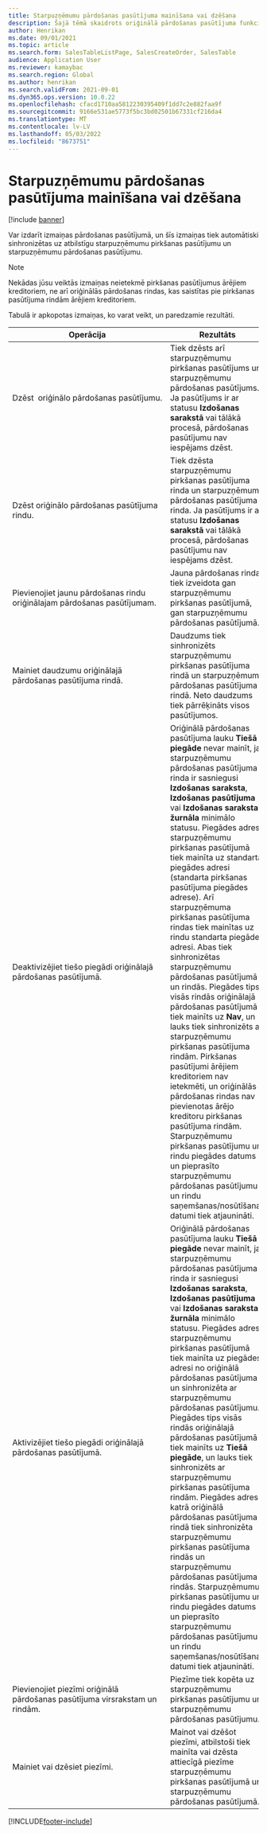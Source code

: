 ```yaml
---
title: Starpuzņēmumu pārdošanas pasūtījuma mainīšana vai dzēšana
description: Šajā tēmā skaidrots oriģinālā pārdošanas pasūtījuma funkcionalitātes mainīšana un dzēšana
author: Henrikan
ms.date: 09/01/2021
ms.topic: article
ms.search.form: SalesTableListPage, SalesCreateOrder, SalesTable
audience: Application User
ms.reviewer: kamaybac
ms.search.region: Global
ms.author: henrikan
ms.search.validFrom: 2021-09-01
ms.dyn365.ops.version: 10.0.22
ms.openlocfilehash: cfacd1710aa5812230395409f1dd7c2e882faa9f
ms.sourcegitcommit: 9166e531ae5773f5bc3bd02501b67331cf216da4
ms.translationtype: MT
ms.contentlocale: lv-LV
ms.lasthandoff: 05/03/2022
ms.locfileid: "8673751"
---
```

# <a name="change-or-delete-an-original-intercompany-sales-order"></a>Starpuzņēmumu pārdošanas pasūtījuma mainīšana vai dzēšana

[!include [banner](../../includes/banner.md)]

Var izdarīt izmaiņas pārdošanas pasūtījumā, un šīs izmaiņas tiek automātiski sinhronizētas uz atbilstīgu starpuzņēmumu pirkšanas pasūtījumu un starpuzņēmumu pārdošanas pasūtījumu.

> [!NOTE]
> Nekādas jūsu veiktās izmaiņas neietekmē pirkšanas pasūtījumus ārējiem kreditoriem, ne arī oriģinālās pārdošanas rindas, kas saistītas pie pirkšanas pasūtījuma rindām ārējiem kreditoriem.

Tabulā ir apkopotas izmaiņas, ko varat veikt, un paredzamie rezultāti.

| Operācija | Rezultāts |
|---|---|
| Dzēst&nbsp;&nbsp;oriģinālo&nbsp;pārdošanas&nbsp;pasūtījumu. | Tiek dzēsts arī starpuzņēmumu pirkšanas pasūtījums un starpuzņēmumu pārdošanas pasūtījums. Ja pasūtījums ir ar statusu **Izdošanas sarakstā** vai tālākā procesā, pārdošanas pasūtījumu nav iespējams dzēst. |
| Dzēst oriģinālo pārdošanas pasūtījuma rindu. | Tiek dzēsta starpuzņēmumu pirkšanas pasūtījuma rinda un starpuzņēmumu pārdošanas pasūtījuma rinda. Ja pasūtījums ir ar statusu **Izdošanas sarakstā** vai tālākā procesā, pārdošanas pasūtījumu nav iespējams dzēst. |
| Pievienojiet jaunu pārdošanas rindu oriģinālajam pārdošanas pasūtījumam. | Jauna pārdošanas rinda tiek izveidota gan starpuzņēmumu pirkšanas pasūtījumā, gan starpuzņēmumu pārdošanas pasūtījumā. |
| Mainiet daudzumu oriģinālajā pārdošanas pasūtījuma rindā. | Daudzums tiek sinhronizēts starpuzņēmumu pirkšanas pasūtījuma rindā un starpuzņēmumu pārdošanas pasūtījuma rindā. Neto daudzums tiek pārrēķināts visos pasūtījumos. |
| Deaktivizējiet tiešo piegādi oriģinālajā pārdošanas pasūtījumā. | Oriģinālā pārdošanas pasūtījuma lauku **Tiešā piegāde** nevar mainīt, ja starpuzņēmumu pārdošanas pasūtījuma rinda ir sasniegusi **Izdošanas saraksta**, **Izdošanas pasūtījuma** vai **Izdošanas saraksta žurnāla** minimālo statusu. Piegādes adrese starpuzņēmumu pirkšanas pasūtījumā tiek mainīta uz standarta piegādes adresi (standarta pirkšanas pasūtījuma piegādes adrese). Arī starpuzņēmuma pirkšanas pasūtījuma rindas tiek mainītas uz rindu standarta piegādes adresi. Abas tiek sinhronizētas starpuzņēmumu pārdošanas pasūtījumā un rindās. Piegādes tips visās rindās oriģinālajā pārdošanas pasūtījumā tiek mainīts uz **Nav**, un lauks tiek sinhronizēts ar starpuzņēmumu pirkšanas pasūtījuma rindām. Pirkšanas pasūtījumi ārējiem kreditoriem nav ietekmēti, un oriģinālās pārdošanas rindas nav pievienotas ārējo kreditoru pirkšanas pasūtījuma rindām. Starpuzņēmumu pirkšanas pasūtījumu un rindu piegādes datums un pieprasīto starpuzņēmumu pārdošanas pasūtījumu un rindu saņemšanas/nosūtīšanas datumi tiek atjaunināti. |
| Aktivizējiet tiešo piegādi oriģinālajā pārdošanas pasūtījumā. | Oriģinālā pārdošanas pasūtījuma lauku **Tiešā piegāde** nevar mainīt, ja starpuzņēmumu pārdošanas pasūtījuma rinda ir sasniegusi **Izdošanas saraksta**, **Izdošanas pasūtījuma** vai **Izdošanas saraksta žurnāla** minimālo statusu. Piegādes adrese starpuzņēmumu pirkšanas pasūtījumā tiek mainīta uz piegādes adresi no oriģinālā pārdošanas pasūtījuma un sinhronizēta ar starpuzņēmumu pārdošanas pasūtījumu. Piegādes tips visās rindās oriģinālajā pārdošanas pasūtījumā tiek mainīts uz **Tiešā piegāde**, un lauks tiek sinhronizēts ar starpuzņēmumu pirkšanas pasūtījuma rindām. Piegādes adrese katrā oriģinālā pārdošanas pasūtījuma rindā tiek sinhronizēta starpuzņēmumu pirkšanas pasūtījuma rindās un starpuzņēmumu pārdošanas pasūtījuma rindās. Starpuzņēmumu pirkšanas pasūtījumu un rindu piegādes datums un pieprasīto starpuzņēmumu pārdošanas pasūtījumu un rindu saņemšanas/nosūtīšanas datumi tiek atjaunināti. |
| Pievienojiet piezīmi oriģinālā pārdošanas pasūtījuma virsrakstam un rindām. | Piezīme tiek kopēta uz starpuzņēmumu pirkšanas pasūtījumu un starpuzņēmumu pārdošanas pasūtījumu. |
| Mainiet vai dzēsiet piezīmi. | Mainot vai dzēšot piezīmi, atbilstoši tiek mainīta vai dzēsta attiecīgā piezīme starpuzņēmumu pirkšanas pasūtījumā un starpuzņēmumu pārdošanas pasūtījumā. |

[!INCLUDE[footer-include](../../includes/footer-banner.md)]
